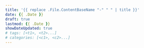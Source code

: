 ```yaml
---
title: '{{ replace .File.ContentBaseName "-" " " | title }}'
date: {{ .Date }}
draft: true
lastmod: {{ .Date }}
showDateUpdated: true
# tags: [<t1>, <t2>...]
# categories: [<c1>, <c2>...]
---
```

